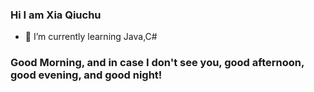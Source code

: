 ### Hi I am Xia Qiuchu

- 🌱 I’m currently learning Java,C#


### Good Morning, and in case I don't see you, good afternoon, good evening, and good night!

<!--
**xiaqiuchu/xiaqiuchu** is a ✨ _special_ ✨ repository because its `README.md` (this file) appears on your GitHub profile.

Here are some ideas to get you started:

- 🔭 I’m currently working on ...
- 🌱 I’m currently learning ...
- 👯 I’m looking to collaborate on ...
- 🤔 I’m looking for help with ...
- 💬 Ask me about ...
- 📫 How to reach me: ...
- 😄 Pronouns: ...
- ⚡ Fun fact: ...
-->
